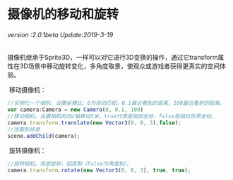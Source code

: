 # 摄像机的移动和旋转

###### *version :2.0.1beta   Update:2019-3-19*

​	摄像机继承于Sprite3D，一样可以对它进行3D变换的操作，通过它transform属性在3D场景中移动旋转变化，多角度取景，使观众或游戏者获得更真实的空间体验。

​	移动摄像机：

```typescript
//实例化一个相机，设置纵横比，0为自动匹配。0.1最近看到的距离，100最远看到的距离。
var camera:Camera = new Camera(0, 0.1, 100)
//移动相机，设置相机的向z轴移动3米。true代表是局部坐标，false是相对世界坐标。 
camera.transform.translate(new Vector3(0, 0, 3),false);
//加载到场景
scene.addChild(camera);
```

​	旋转摄像机：

```typescript
//旋转相机。局部坐标，弧度制（false为角度制）。
camera.transform.rotate(new Vector3(0, 0, 3), true, true);
```


